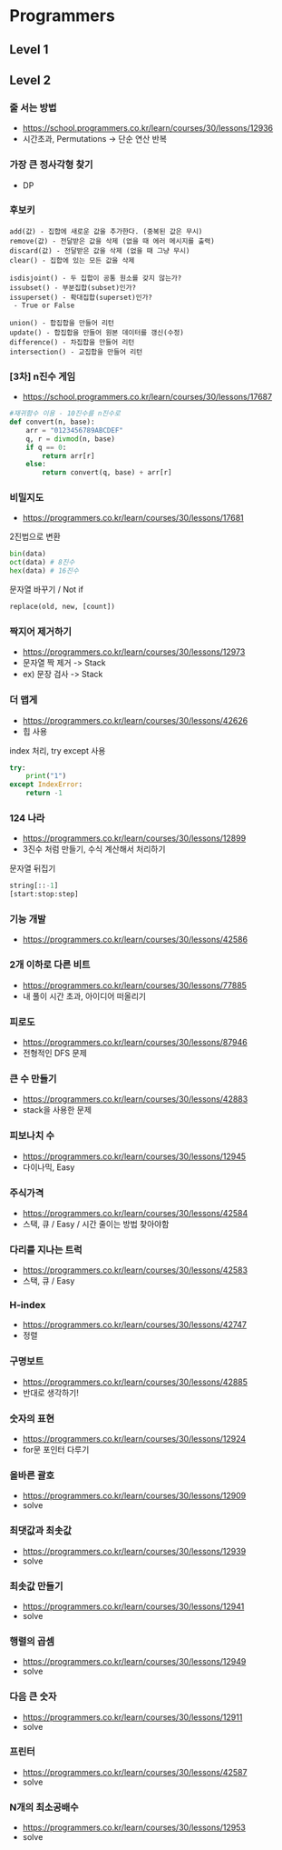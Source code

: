 # Programmers

## Level 1


## Level 2

### 줄 서는 방법
- https://school.programmers.co.kr/learn/courses/30/lessons/12936
- 시간초과, Permutations -> 단순 연산 반복

### 가장 큰 정사각형 찾기
- DP



### 후보키

```
add(값) - 집합에 새로운 값을 추가한다. (중복된 값은 무시)
remove(값) - 전달받은 값을 삭제 (없을 때 에러 메시지를 출력)
discard(값) - 전달받은 값을 삭제 (없을 때 그냥 무시)
clear() - 집합에 있는 모든 값을 삭제

isdisjoint() - 두 집합이 공통 원소를 갖지 않는가?
issubset() - 부분집합(subset)인가?
issuperset() - 확대집합(superset)인가?
 - True or False

union() - 합집합을 만들어 리턴
update() - 합집합을 만들어 원본 데이터를 갱신(수정)
difference() - 차집합을 만들어 리턴
intersection() - 교집합을 만들어 리턴
```

### [3차] n진수 게임

- https://school.programmers.co.kr/learn/courses/30/lessons/17687
```python
#재귀함수 이용 - 10진수를 n진수로
def convert(n, base):
    arr = "0123456789ABCDEF"
    q, r = divmod(n, base)
    if q == 0:
        return arr[r]
    else:
        return convert(q, base) + arr[r]
```


### 비밀지도
- https://programmers.co.kr/learn/courses/30/lessons/17681

2진법으로 변환
```python
bin(data)
oct(data) # 8진수
hex(data) # 16진수
```


문자열 바꾸기 / Not if 
```python
replace(old, new, [count])
```

### 짝지어 제거하기
- https://programmers.co.kr/learn/courses/30/lessons/12973
- 문자열 짝 제거 -> Stack
- ex) 문장 검사 -> Stack

### 더 맵게
- https://programmers.co.kr/learn/courses/30/lessons/42626
- 힙 사용 

index 처리, try except 사용
```python
try:
    print("1")
except IndexError:
    return -1
```

### 124 나라
- https://programmers.co.kr/learn/courses/30/lessons/12899
- 3진수 처럼 만들기, 수식 계산해서 처리하기

문자열 뒤집기
```python
string[::-1]
[start:stop:step]
```

### 기능 개발
- https://programmers.co.kr/learn/courses/30/lessons/42586 

### 2개 이하로 다른 비트
- https://programmers.co.kr/learn/courses/30/lessons/77885
- 내 풀이 시간 초과, 아이디어 떠올리기

### 피로도
- https://programmers.co.kr/learn/courses/30/lessons/87946
- 전형적인 DFS 문제

### 큰 수 만들기
- https://programmers.co.kr/learn/courses/30/lessons/42883
- stack을 사용한 문제

### 피보나치 수
- https://programmers.co.kr/learn/courses/30/lessons/12945
- 다이나믹, Easy

### 주식가격
- https://programmers.co.kr/learn/courses/30/lessons/42584
- 스택, 큐 / Easy / 시간 줄이는 방법 찾아야함

### 다리를 지나는 트럭
- https://programmers.co.kr/learn/courses/30/lessons/42583
- 스택, 큐 / Easy

### H-index
- https://programmers.co.kr/learn/courses/30/lessons/42747
- 정렬

### 구명보트
- https://programmers.co.kr/learn/courses/30/lessons/42885
- 반대로 생각하기!

### 숫자의 표현
- https://programmers.co.kr/learn/courses/30/lessons/12924
- for문 포인터 다루기




### 올바른 괄호
- https://programmers.co.kr/learn/courses/30/lessons/12909
- solve

### 최댓값과 최솟값
- https://programmers.co.kr/learn/courses/30/lessons/12939
- solve

### 최솟값 만들기
- https://programmers.co.kr/learn/courses/30/lessons/12941
- solve

### 행렬의 곱셈
- https://programmers.co.kr/learn/courses/30/lessons/12949
- solve

### 다음 큰 숫자
- https://programmers.co.kr/learn/courses/30/lessons/12911
- solve

### 프린터
- https://programmers.co.kr/learn/courses/30/lessons/42587
- solve

### N개의 최소공배수
- https://programmers.co.kr/learn/courses/30/lessons/12953
- solve